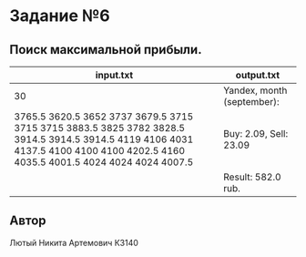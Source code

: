 # Задание №6
##  Поиск максимальной прибыли.




| input.txt                                                                                                                                                                       | output.txt                 |
|---------------------------------------------------------------------------------------------------------------------------------------------------------------------------------|----------------------------|
| 30                                                                                                                                                                              | Yandex, month (september): |
 3765.5 3620.5 3652 3737 3679.5 3715 3715 3715 3883.5 3825 3782 3828.5 3914.5 3914.5 3914.5 4119 4106 4031 4137.5 4100 4100 4100 4202.5 4160 4035.5 4001.5 4024 4024 4024 4007.5  | Buy: 2.09, Sell: 23.09     |
|                                                                                                                                                                                 | Result: 582.0 rub.         |
## Автор
Лютый Никита Артемович К3140
